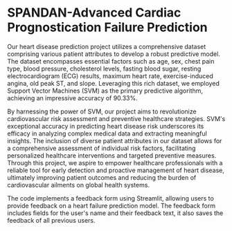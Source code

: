 # SPANDAN-Advanced Cardiac Prognostication Failure Prediction

Our heart disease prediction project utilizes a comprehensive dataset comprising various patient attributes to develop a robust predictive model. The dataset encompasses essential factors such as age, sex, chest pain type, blood pressure, cholesterol levels, fasting blood sugar, resting electrocardiogram (ECG) results, maximum heart rate, exercise-induced angina, old peak ST, and slope. Leveraging this rich dataset, we employed Support Vector Machines (SVM) as the primary predictive algorithm, achieving an impressive accuracy of 90.33%. 

By harnessing the power of SVM, our project aims to revolutionize cardiovascular risk assessment and preventive healthcare strategies. SVM's exceptional accuracy in predicting heart disease risk underscores its efficacy in analyzing complex medical data and extracting meaningful insights. The inclusion of diverse patient attributes in our dataset allows for a comprehensive assessment of individual risk factors, facilitating personalized healthcare interventions and targeted preventive measures. Through this project, we aspire to empower healthcare professionals with a reliable tool for early detection and proactive management of heart disease, ultimately improving patient outcomes and reducing the burden of cardiovascular ailments on global health systems.

The code implements a feedback form using Streamlit, allowing users to provide feedback on a heart failure prediction model. The feedback form includes fields for the user's name and their feedback text, it also saves the feedback of all previous users.
